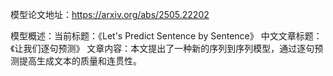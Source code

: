 模型论文地址：https://arxiv.org/abs/2505.22202

模型概述：当前标题：《Let's Predict Sentence by Sentence》
中文文章标题：《让我们逐句预测》
文章内容：本文提出了一种新的序列到序列模型，通过逐句预测提高生成文本的质量和连贯性。
